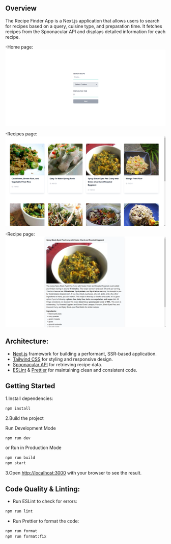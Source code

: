 ## Overview

The Recipe Finder App is a Next.js application that allows users to search for recipes based on a query, cuisine type, and preparation time. It fetches recipes from the Spoonacular API and displays detailed information for each recipe.

-Home page:
![Home page](/public/README/HomePage.png)

-Recipes page:
![Recipes page](/public/README/RecipesPage.png)

-Recipe page:
![Recipe page](/public/README/RecipePage.png)

## Architecture:

- [Next.js](https://nextjs.org/docs) framework for building a performant, SSR-based application.
- [Tailwind CSS](https://tailwindcss.com/docs) for styling and responsive design.
- [Spoonacular API](https://spoonacular.com/food-api/docs) for retrieving recipe data.
- [ESLint](https://eslint.org/docs/latest/) & [Prettier](https://prettier.io/docs/) for maintaining clean and consistent code.

## Getting Started

1.Install dependencies:

```bash
npm install
```

2.Build the project

Run Development Mode

```bash
npm run dev
```

or Run in Production Mode

```bash
npm run build
npm start
```

3.Open [http://localhost:3000](http://localhost:3000) with your browser to see the result.

## Code Quality & Linting:

- Run ESLint to check for errors:

```bash
npm run lint
```

- Run Prettier to format the code:

```bash
npm run format
npm run format:fix
```
